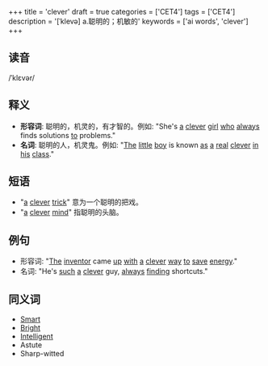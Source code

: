 +++
title = 'clever'
draft = true
categories = ['CET4']
tags = ['CET4']
description = '[ˈklevə] a.聪明的；机敏的'
keywords = ['ai words', 'clever']
+++

## 读音
/ˈklɛvər/

## 释义
- **形容词**: 聪明的，机灵的，有才智的。例如: "She's [a](/zh/post/a/) [clever](/zh/post/clever/) [girl](/zh/post/girl/) [who](/zh/post/who/) [always](/zh/post/always/) finds solutions [to](/zh/post/to/) problems."
- **名词**: 聪明的人，机灵鬼。例如: "[The](/zh/post/the/) [little](/zh/post/little/) [boy](/zh/post/boy/) is known [as](/zh/post/as/) [a](/zh/post/a/) [real](/zh/post/real/) [clever](/zh/post/clever/) [in](/zh/post/in/) [his](/zh/post/his/) [class](/zh/post/class/)."

## 短语
- "[a](/zh/post/a/) [clever](/zh/post/clever/) [trick](/zh/post/trick/)" 意为一个聪明的把戏。
- "[a](/zh/post/a/) [clever](/zh/post/clever/) [mind](/zh/post/mind/)" 指聪明的头脑。

## 例句
- 形容词: "[The](/zh/post/the/) [inventor](/zh/post/inventor/) came [up](/zh/post/up/) [with](/zh/post/with/) [a](/zh/post/a/) [clever](/zh/post/clever/) [way](/zh/post/way/) [to](/zh/post/to/) [save](/zh/post/save/) [energy](/zh/post/energy/)."
- 名词: "He's [such](/zh/post/such/) [a](/zh/post/a/) [clever](/zh/post/clever/) guy, [always](/zh/post/always/) [finding](/zh/post/finding/) shortcuts."

## 同义词
- [Smart](/zh/post/smart/)
- [Bright](/zh/post/bright/)
- [Intelligent](/zh/post/intelligent/)
- Astute
- Sharp-witted
